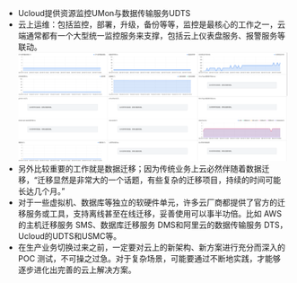 - Ucloud提供资源监控UMon与数据传输服务UDTS
- 云上运维：包括监控，部署，升级，备份等等，监控是最核心的工作之一，云端通常都有一个大型统一监控服务来支撑，包括云上仪表盘服务、报警服务等联动。
![Alt text](../img/%E7%9B%91%E6%8E%A7.png)
- 另外比较重要的工作就是数据迁移；因为传统业务上云必然伴随着数据迁移，“迁移显然是非常大的一个话题，有些复杂的迁移项目，持续的时间可能长达几个月。”
- 对于一些虚拟机、数据库等独立的软硬件单元，许多云厂商都提供了官方的迁移服务或工具，支持离线甚至在线迁移，妥善使用可以事半功倍。比如 AWS 的主机迁移服务 SMS、数据库迁移服务 DMS和阿里云的数据传输服务 DTS，Ucloud的UDTS和USMC等。
- 在生产业务切换过来之前，一定要对云上的新架构、新方案进行充分而深入的 POC 测试，不可操之过急。对于复杂场景，可能要通过不断地实践，才能够逐步进化出完善的云上解决方案。
